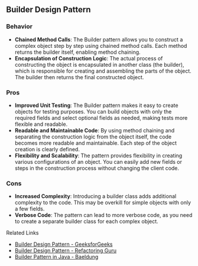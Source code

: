 ## Builder Design Pattern

### Behavior
- **Chained Method Calls**: The Builder pattern allows you to construct a complex object step by step using chained method calls. Each method returns the builder itself, enabling method chaining.
- **Encapsulation of Construction Logic**: The actual process of constructing the object is encapsulated in another class (the builder), which is responsible for creating and assembling the parts of the object. The builder then returns the final constructed object.

### Pros
- **Improved Unit Testing**: The Builder pattern makes it easy to create objects for testing purposes. You can build objects with only the required fields and select optional fields as needed, making tests more flexible and readable.
- **Readable and Maintainable Code**: By using method chaining and separating the construction logic from the object itself, the code becomes more readable and maintainable. Each step of the object creation is clearly defined.
- **Flexibility and Scalability**: The pattern provides flexibility in creating various configurations of an object. You can easily add new fields or steps in the construction process without changing the client code.

### Cons
- **Increased Complexity**: Introducing a builder class adds additional complexity to the code. This may be overkill for simple objects with only a few fields.
- **Verbose Code**: The pattern can lead to more verbose code, as you need to create a separate builder class for each complex object.

Related Links
- [Builder Design Pattern - GeeksforGeeks](https://www.geeksforgeeks.org/builder-design-pattern/)
- [Builder Design Pattern - Refactoring Guru](https://refactoring.guru/design-patterns/builder)
- [Builder Pattern in Java - Baeldung](https://www.baeldung.com/java-builder-pattern)

